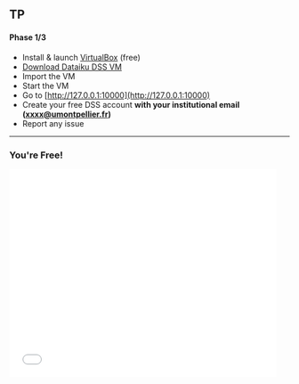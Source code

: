 
## TP

#### Phase 1/3
- Install & launch [VirtualBox](https://www.virtualbox.org/) (free)
- [Download Dataiku DSS VM](http://www.dataiku.com/dss/trynow/virtualbox/)
- Import the VM
- Start the VM
- Go to [http://127.0.0.1:10000](http://127.0.0.1:10000)
- Create your free DSS account **with your institutional email (xxxx@umontpellier.fr)**
- Report any issue

---
<!-- .slide: data-transition="zoom" data-background="#111111" -->

<h3 class="coral">You're Free!</h3>

<iframe src="//giphy.com/embed/7kn27lnYSAE9O" width="480" height="372" frameBorder="0" class="giphy-embed" allowFullScreen></iframe><p><a href="http://giphy.com/gifs/running-muppets-7kn27lnYSAE9O"></a></p>
